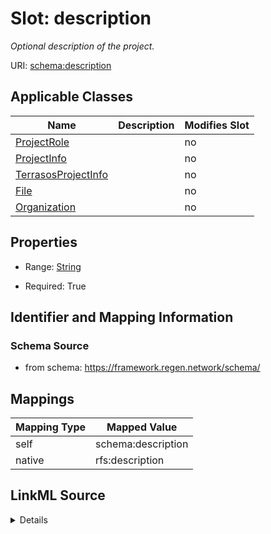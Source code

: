 

# Slot: description


_Optional description of the project._





URI: [schema:description](http://schema.org/description)



<!-- no inheritance hierarchy -->





## Applicable Classes

| Name | Description | Modifies Slot |
| --- | --- | --- |
| [ProjectRole](ProjectRole.md) |  |  no  |
| [ProjectInfo](ProjectInfo.md) |  |  no  |
| [TerrasosProjectInfo](TerrasosProjectInfo.md) |  |  no  |
| [File](File.md) |  |  no  |
| [Organization](Organization.md) |  |  no  |







## Properties

* Range: [String](String.md)

* Required: True





## Identifier and Mapping Information







### Schema Source


* from schema: https://framework.regen.network/schema/




## Mappings

| Mapping Type | Mapped Value |
| ---  | ---  |
| self | schema:description |
| native | rfs:description |




## LinkML Source

<details>
```yaml
name: description
description: Optional description of the project.
from_schema: https://framework.regen.network/schema/
rank: 1000
slot_uri: schema:description
alias: description
domain_of:
- ProjectInfo
- ProjectRole
- Organization
- File
range: string
required: true

```
</details>